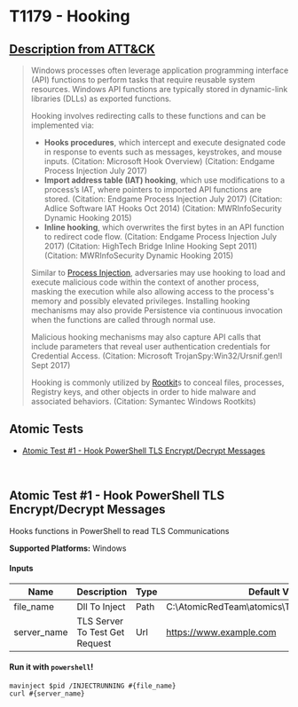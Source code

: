 # T1179 - Hooking
## [Description from ATT&CK](https://attack.mitre.org/wiki/Technique/T1179)
<blockquote>Windows processes often leverage application programming interface (API) functions to perform tasks that require reusable system resources. Windows API functions are typically stored in dynamic-link libraries (DLLs) as exported functions. 

Hooking involves redirecting calls to these functions and can be implemented via:

* **Hooks procedures**, which intercept and execute designated code in response to events such as messages, keystrokes, and mouse inputs. (Citation: Microsoft Hook Overview) (Citation: Endgame Process Injection July 2017)
* **Import address table (IAT) hooking**, which use modifications to a process’s IAT, where pointers to imported API functions are stored. (Citation: Endgame Process Injection July 2017) (Citation: Adlice Software IAT Hooks Oct 2014) (Citation: MWRInfoSecurity Dynamic Hooking 2015)
* **Inline hooking**, which overwrites the first bytes in an API function to redirect code flow. (Citation: Endgame Process Injection July 2017) (Citation: HighTech Bridge Inline Hooking Sept 2011) (Citation: MWRInfoSecurity Dynamic Hooking 2015)

Similar to [Process Injection](https://attack.mitre.org/techniques/T1055), adversaries may use hooking to load and execute malicious code within the context of another process, masking the execution while also allowing access to the process's memory and possibly elevated privileges. Installing hooking mechanisms may also provide Persistence via continuous invocation when the functions are called through normal use.

Malicious hooking mechanisms may also capture API calls that include parameters that reveal user authentication credentials for Credential Access. (Citation: Microsoft TrojanSpy:Win32/Ursnif.gen!I Sept 2017)

Hooking is commonly utilized by [Rootkit](https://attack.mitre.org/techniques/T1014)s to conceal files, processes, Registry keys, and other objects in order to hide malware and associated behaviors. (Citation: Symantec Windows Rootkits)</blockquote>

## Atomic Tests

- [Atomic Test #1 - Hook PowerShell TLS Encrypt/Decrypt Messages](#atomic-test-1---hook-powershell-tls-encryptdecrypt-messages)


<br/>

## Atomic Test #1 - Hook PowerShell TLS Encrypt/Decrypt Messages
Hooks functions in PowerShell to read TLS Communications

**Supported Platforms:** Windows


#### Inputs
| Name | Description | Type | Default Value | 
|------|-------------|------|---------------|
| file_name | Dll To Inject | Path | C:\AtomicRedTeam\atomics\T1179\bin\T1179x64.dll|
| server_name | TLS Server To Test Get Request | Url | https://www.example.com|

#### Run it with `powershell`!
```
mavinject $pid /INJECTRUNNING #{file_name}
curl #{server_name}
```
<br/>

